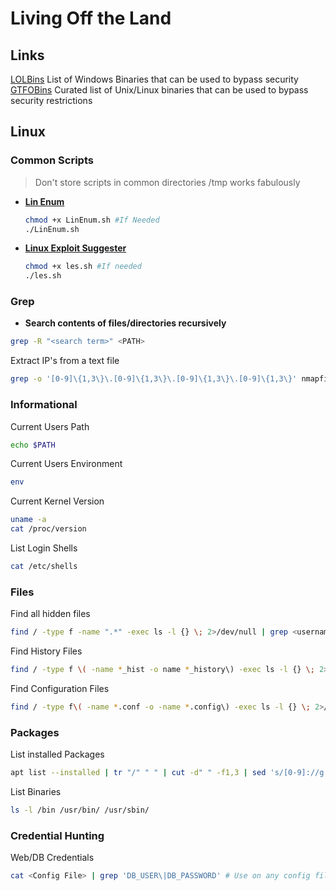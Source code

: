 # Living Off the Land

## Links
[LOLBins](https://lolbas-project.github.io/) List of Windows Binaries that can be used to bypass security
[GTFOBins](https://gtfobins.github.io/) Curated list of Unix/Linux binaries that can be used to bypass security restrictions
## Linux
### Common Scripts
> Don't store scripts in common directories /tmp works fabulously
* **[Lin Enum](https://github.com/rebootuser/LinEnum)**  
  ```bash
  chmod +x LinEnum.sh #If Needed
  ./LinEnum.sh
  ```
* **[Linux Exploit Suggester](https://github.com/The-Z-Labs/linux-exploit-suggester)**  
  ```bash
  chmod +x les.sh #If needed
  ./les.sh
  ```
### Grep
* **Search contents of files/directories recursively**    
```bash
grep -R "<search term>" <PATH>
```
Extract IP's from a text file
```bash
grep -o '[0-9]\{1,3\}\.[0-9]\{1,3\}\.[0-9]\{1,3\}\.[0-9]\{1,3\}' nmapfile.txt
```
### Informational
Current Users Path
```bash
echo $PATH
```
Current Users Environment
```bash
env
```
Current Kernel Version
```bash
uname -a
cat /proc/version
```
List Login Shells
```bash
cat /etc/shells
```
### Files
Find all hidden files
```bash
find / -type f -name ".*" -exec ls -l {} \; 2>/dev/null | grep <username>
```
Find History Files
```bash
find / -type f \( -name *_hist -o name *_history\) -exec ls -l {} \; 2>/dev/null
```
Find Configuration Files
```bash
find / -type f\( -name *.conf -o -name *.config\) -exec ls -l {} \; 2>/dev/null
```
### Packages
List installed Packages
```bash
apt list --installed | tr "/" " " | cut -d" " -f1,3 | sed 's/[0-9]://g' | tee -a installed_pkgs.list
```
List Binaries
```bash
ls -l /bin /usr/bin/ /usr/sbin/
```
### Credential Hunting
Web/DB Credentials
```bash
cat <Config File> | grep 'DB_USER\|DB_PASSWORD' # Use on any config files you find in /var
```

